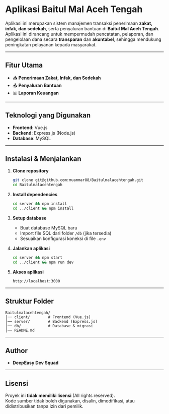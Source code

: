 # Aplikasi Baitul Mal Aceh Tengah

Aplikasi ini merupakan sistem manajemen transaksi penerimaan **zakat, infak, dan sedekah**, serta penyaluran bantuan di **Baitul Mal Aceh Tengah**. Aplikasi ini dirancang untuk mempermudah pencatatan, pelaporan, dan pengelolaan dana secara **transparan** dan **akuntabel**, sehingga mendukung peningkatan pelayanan kepada masyarakat.

---

## Fitur Utama
- 📥 **Penerimaan Zakat, Infak, dan Sedekah**
- 📤 **Penyaluran Bantuan**
- 📊 **Laporan Keuangan**

---

## Teknologi yang Digunakan
- **Frontend**: Vue.js  
- **Backend**: Express.js (Node.js)  
- **Database**: MySQL  

---

## Instalasi & Menjalankan

1. **Clone repository**
   ```bash
   git clone git@github.com:muammar88/Baitulmalacehtengah.git
   cd Baitulmalacehtengah
   ```

2. **Install dependencies**
   ```bash
   cd server && npm install
   cd ../client && npm install
   ```

3. **Setup database**
   - Buat database MySQL baru  
   - Import file SQL dari folder `/db` (jika tersedia)  
   - Sesuaikan konfigurasi koneksi di file `.env`  

4. **Jalankan aplikasi**
   ```bash
   cd server && npm start
   cd ../client && npm run dev
   ```

5. **Akses aplikasi**
   ```
   http://localhost:3000
   ```

---

## Struktur Folder
```
Baitulmalacehtengah/
│── client/        # Frontend (Vue.js)
│── server/        # Backend (Express.js)
│── db/            # Database & migrasi
│── README.md
```

---

## Author
- **DeepEasy Dev Squad**

---

## Lisensi
Proyek ini **tidak memiliki lisensi** (All rights reserved).  
Kode sumber tidak boleh digunakan, disalin, dimodifikasi, atau didistribusikan tanpa izin dari pemilik.
